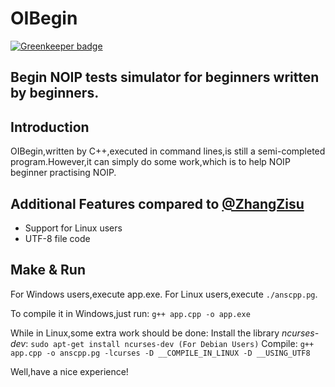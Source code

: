 # OIBegin

[![Greenkeeper badge](https://badges.greenkeeper.io/ZhangZisu/OIBegin.svg)](https://greenkeeper.io/)

## Begin NOIP tests simulator for beginners written by beginners.


## Introduction
OIBegin,written by C++,executed in command lines,is still a semi-completed program.However,it can simply do some work,which is to help NOIP beginner practising NOIP.


## Additional Features compared to [@ZhangZisu](https://github.com/ZhangZisu/OIBegin)
+ Support for Linux users
+ UTF-8 file code


## Make & Run
For Windows users,execute app.exe.
For Linux users,execute ```./anscpp.pg```.


To compile it in Windows,just run:
    ```g++ app.cpp -o app.exe```


While in Linux,some extra work should be done:
    Install the library *ncurses-dev*:
        ```sudo apt-get install ncurses-dev (For Debian Users)```
    Compile:
        ```g++ app.cpp -o anscpp.pg -lcurses -D __COMPILE_IN_LINUX -D __USING_UTF8```


Well,have a nice experience!
